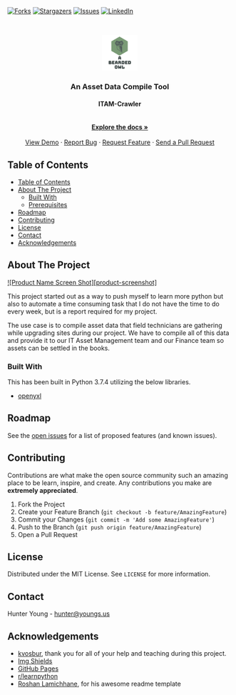 [![Forks][forks-shield]][forks-url]
[![Stargazers][stars-shield]][stars-url]
[![Issues][issues-shield]][issues-url]
[![LinkedIn][linkedin-shield]][linkedin-url]



<!-- PROJECT LOGO -->
<br />
<p align="center">
  <a href="https://github.com/jhyoung09/ITAM-Crawler">
    <img src="./aBeardedOwl.png" alt="Logo" width="80" height="80">
  </a>

  <h3 align="center">An Asset Data Compile Tool</h3>
  <h4 align="center">ITAM-Crawler</h4>

  <p align="center">
    <br />
    <a href="https://github.com/jhyoung09/ITAM-Crawler"><strong>Explore the docs »</strong></a>
    <br />
    <br />
    <a href="https://github.com/jhyoung09/ITAM-Crawler">View Demo</a>
    ·
    <a href="https://github.com/jhyoung09/ITAM-Crawler/issues">Report Bug</a>
    ·
    <a href="https://github.com/jhyoung09/ITAM-Crawler/issues">Request Feature</a>
    ·
    <a href="https://github.com/jhyoung09/ITAM-Crawler/pulls">Send a Pull Request</a>
  </p>
</p>



<!-- TABLE OF CONTENTS -->
## Table of Contents

- [Table of Contents](#table-of-contents)
- [About The Project](#about-the-project)
  - [Built With](#built-with)
  - [Prerequisites](#prerequisites)
- [Roadmap](#roadmap)
- [Contributing](#contributing)
- [License](#license)
- [Contact](#contact)
- [Acknowledgements](#acknowledgements)



<!-- ABOUT THE PROJECT -->
## About The Project

[![Product Name Screen Shot][product-screenshot]](https://example.com)

This project started out as a way to push myself to learn more python but also to automate a time consuming task that I do not have the time to do every week, but is a report required for my project.

The use case is to compile asset data that field technicians are gathering while upgrading sites during our project. We have to compile all of this data and provide it to our IT Asset Management team and our Finance team so assets can be settled in the books. 


### Built With
This has been built in Python 3.7.4 utilizing the below libraries. 
* [openyxl](https://openpyxl.readthedocs.io/en/stable/)




<!-- GETTING STARTED -->
<!--## Getting Started

This is an example of how you may give instructions on setting up your project locally.
To get a local copy up and running follow these simple example steps.

### Prerequisites

This is an example of how to list things you need to use the software and how to install them.
* npm
```sh
npm install npm@latest -g
```
-->

<!-- ### Installation

1. Get a free API Key at [https://example.com](https://example.com)
2. Clone the repo
```sh
git clone https://github.com/your_username_/Project-Name.git
```
3. Install NPM packages
```sh
npm install
```
4. Enter your API in `config.js`
```JS
const API_KEY = 'ENTER YOUR API';
```
-->


<!-- USAGE EXAMPLES -->
<!-- ## Usage

Use this space to show useful examples of how a project can be used. Additional screenshots, code examples and demos work well in this space. You may also link to more resources.

_For more examples, please refer to the [Documentation](https://example.com)_
-->


<!-- ROADMAP -->
## Roadmap

See the [open issues](https://github.com/jhyoung09/ITAM-Crawler/issues) for a list of proposed features (and known issues).



<!-- CONTRIBUTING -->
## Contributing

Contributions are what make the open source community such an amazing place to be learn, inspire, and create. Any contributions you make are **extremely appreciated**.

1. Fork the Project
2. Create your Feature Branch (`git checkout -b feature/AmazingFeature`)
3. Commit your Changes (`git commit -m 'Add some AmazingFeature'`)
4. Push to the Branch (`git push origin feature/AmazingFeature`)
5. Open a Pull Request



<!-- LICENSE -->
## License 

Distributed under the MIT License. See `LICENSE` for more information.



<!-- CONTACT -->
## Contact

Hunter Young - hunter@youngs.us

<!-- Project Link: [https://github.com/your_username/repo_name](https://github.com/your_username/repo_name) -->



<!-- ACKNOWLEDGEMENTS -->
## Acknowledgements
* [kvosbur](https://github.com/kvosbur), thank you for all of your help and teaching during this project.
* [Img Shields](https://shields.io)
* [GitHub Pages](https://pages.github.com)
* [r/learnpython](https://www.reddit.com/r/learnpython/)
* [Roshan Lamichhane](https://github.com/roshanlam/ReadMeTemplate), for his awesome readme template





<!-- MARKDOWN LINKS & IMAGES -->
<!-- https://www.markdownguide.org/basic-syntax/#reference-style-links -->
[forks-shield]: https://img.shields.io/github/forks/roshanlam/ReadMeTemplate?style=for-the-badge
[forks-url]: https://github.com/jhyoung09/ITAM-Crawler/network/members
[stars-shield]: https://img.shields.io/github/stars/roshanlam/ReadMeTemplate?style=for-the-badge
[stars-url]: https://github.com/jhyoung09/ITAM-Crawler/stargazers
[issues-shield]: https://img.shields.io/github/issues/roshanlam/ReadMeTemplate?style=for-the-badge
[issues-url]: https://github.com/jhyoung09/ITAM-Crawler/issues
[linkedin-shield]: https://img.shields.io/badge/-LinkedIn-black.svg?style=flat-square&logo=linkedin&colorB=555
[linkedin-url]: https://www.linkedin.com/in/jameshunteryoung/
